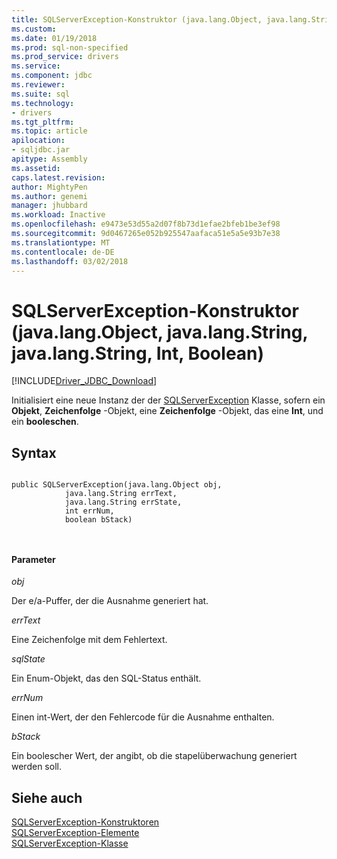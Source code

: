 ```yaml
---
title: SQLServerException-Konstruktor (java.lang.Object, java.lang.String, java.lang.String, Int, Boolean) | Microsoft Docs
ms.custom: 
ms.date: 01/19/2018
ms.prod: sql-non-specified
ms.prod_service: drivers
ms.service: 
ms.component: jdbc
ms.reviewer: 
ms.suite: sql
ms.technology:
- drivers
ms.tgt_pltfrm: 
ms.topic: article
apilocation:
- sqljdbc.jar
apitype: Assembly
ms.assetid: 
caps.latest.revision: 
author: MightyPen
ms.author: genemi
manager: jhubbard
ms.workload: Inactive
ms.openlocfilehash: e9473e53d55a2d07f8b73d1efae2bfeb1be3ef98
ms.sourcegitcommit: 9d0467265e052b925547aafaca51e5a5e93b7e38
ms.translationtype: MT
ms.contentlocale: de-DE
ms.lasthandoff: 03/02/2018
---
```

# <a name="sqlserverexception-constructor-javalangobject-javalangstring-javalangstring-int-boolean"></a>SQLServerException-Konstruktor (java.lang.Object, java.lang.String, java.lang.String, Int, Boolean)
[!INCLUDE[Driver_JDBC_Download](../../../includes/driver_jdbc_download.md)]

  Initialisiert eine neue Instanz der der [SQLServerException](../../../connect/jdbc/reference/sqlserverexception-class.md) Klasse, sofern ein **Objekt**, **Zeichenfolge** -Objekt, eine **Zeichenfolge** -Objekt, das eine **Int**, und ein **booleschen**.

## <a name="syntax"></a>Syntax  
  
```  

public SQLServerException(java.lang.Object obj,
            java.lang.String errText,
            java.lang.String errState,
            int errNum,
            boolean bStack)

            
```  
  
#### <a name="parameters"></a>Parameter  
 *obj*  
  
 Der e/a-Puffer, der die Ausnahme generiert hat.

 *errText*  
  
 Eine Zeichenfolge mit dem Fehlertext.
  
 *sqlState*  
  
 Ein Enum-Objekt, das den SQL-Status enthält.
 
 *errNum*  
  
 Einen int-Wert, der den Fehlercode für die Ausnahme enthalten.
 
 *bStack*  
  
 Ein boolescher Wert, der angibt, ob die stapelüberwachung generiert werden soll.
  
## <a name="see-also"></a>Siehe auch  
 [SQLServerException-Konstruktoren](../../../connect/jdbc/reference/sqlserverexception-constructors.md)   
 [SQLServerException-Elemente](../../../connect/jdbc/reference/sqlserverexception-members.md)   
 [SQLServerException-Klasse](../../../connect/jdbc/reference/sqlserverexception-class.md)  
  
  
